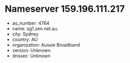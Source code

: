 # Nameserver 159.196.111.217

* as_number: 4764
* name: sg1.zen.net.au.
* city: Sydney
* country: AU
* organization: Aussie Broadband
* version: Unknown
* dnssec: Unknown
